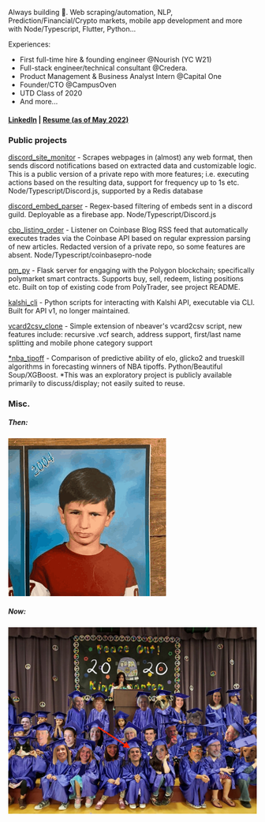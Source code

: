 Always building 💪. Web scraping/automation, NLP, Prediction/Financial/Crypto markets, mobile app development and more with Node/Typescript, Flutter, Python...

Experiences:

- First full-time hire & founding engineer @Nourish (YC W21)
- Full-stack engineer/technical consultant @Credera.
- Product Management & Business Analyst Intern @Capital One
- Founder/CTO @CampusOven
- UTD Class of 2020
- And more...

#### [LinkedIn](https://www.linkedin.com/in/logan-harless/) | [Resume (as of May 2022)](./resume.pdf)

### Public projects

[discord_site_monitor](https://github.com/EllAchE/discord_site_monitor) - Scrapes webpages in (almost) any web format, then sends discord notifications based on extracted data and customizable logic. This is a public version of a private repo with more features; i.e. executing actions based on the resulting data, support for frequency up to 1s etc. Node/Typescript/Discord.js, supported by a Redis database

[discord_embed_parser](https://github.com/EllAchE/discord_embed_parser) - Regex-based filtering of embeds
sent in a discord guild. Deployable as a firebase app. Node/Typescript/Discord.js

[cbp_listing_order](https://github.com/EllAchE/cbp_listing_order) - Listener on Coinbase Blog RSS feed that automatically
executes trades via the Coinbase API based on regular expression parsing of new articles.
Redacted version of a private repo, so some features are absent. Node/Typescript/coinbasepro-node

[pm_py](https://github.com/EllAchE/pm_py/blob/main/README.md) - Flask server for engaging with the Polygon blockchain; specifically polymarket smart contracts. Supports buy, sell, redeem, listing positions etc. Built on top of existing code from PolyTrader, see project README.

[kalshi_cli](https://github.com/EllAchE/kalshi_cli) - Python scripts for interacting with Kalshi API, executable
via CLI. Built for API v1, no longer maintained.

[vcard2csv_clone](https://github.com/EllAchE/vcard2csv_clone) - Simple extension of nbeaver's vcard2csv script, new features
include: recursive .vcf search, address support, first/last name splitting and mobile phone category support

[\*nba_tipoff](https://github.com/EllAchE/nba-tipoff-scraper) - Comparison of predictive ability of elo, glicko2 and
trueskill algorithms in forecasting winners of NBA tipoffs. Python/Beautiful Soup/XGBoost.
\*This was an exploratory project is publicly available primarily to discuss/display; not easily suited to reuse.

### Misc.

##### Then:

![alt text](./profilegif_looping.gif)

##### Now:

![alt text](./grad.jpg)
